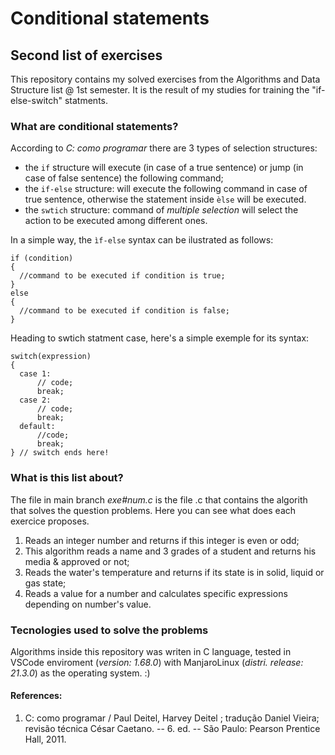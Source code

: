 # Conditional statements
## Second list of exercises
This repository contains my solved exercises from the Algorithms and Data Structure list @ 1st semester. It is the result of my studies for training the "if-else-switch" statments.

### What are conditional statements?
According to *C: como programar* there are 3 types of selection structures:
- the ``if`` structure will execute (in case of a true sentence) or jump (in case of false sentence) the following command;
- the ``if-else`` structure: will execute the following command in case of true sentence, otherwise the statement inside ``èlse`` will be executed.
- the ``swtich`` structure: command of *multiple selection* will select the action to be executed among different ones.

In a simple way, the ``ìf-else`` syntax can be ilustrated as follows:
```
if (condition) 
{
  //command to be executed if condition is true;
}
else
{
  //command to be executed if condition is false;
}
```

Heading to swtich statment case, here's a simple exemple for its syntax:

```
switch(expression)
{
  case 1:
      // code;
      break;
  case 2:
      // code;
      break;
  default:
      //code;
      break;
} // switch ends here!
```

### What is this list about?
The file in main branch *exe#num.c* is the file .c that contains the algorith that solves the question problems. Here you can see what does each exercice proposes. 

1. Reads an integer number and returns if this integer is even or odd;
2. This algorithm reads a name and 3 grades of a student and returns his media & approved or not;
3. Reads the water's temperature and returns if its state is in solid, liquid or gas state;
4. Reads a value for a number and calculates specific expressions depending on number's value.

### Tecnologies used to solve the problems
Algorithms inside this repository was writen in C language, tested in VSCode enviroment (*version: 1.68.0*) with ManjaroLinux (*distri. release: 21.3.0*) as the operating system. :)

#### References:
1. C: como programar / Paul Deitel, Harvey Deitel ; tradução Daniel Vieira; revisão técnica César Caetano. -- 6. ed. -- São Paulo: Pearson Prentice Hall, 2011.
